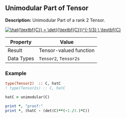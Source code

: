 ## Unimodular Part of Tensor

**Description:** Unimodular Part of a rank 2 Tensor.

<a href="https://www.codecogs.com/eqnedit.php?latex=\hat{\textbf{C}}&space;=&space;\det({\textbf{C}})^{-1/3}&space;\&space;\textbf{C}" target="_blank"><img src="https://latex.codecogs.com/gif.latex?\hat{\textbf{C}}&space;=&space;\det({\textbf{C}})^{-1/3}&space;\&space;\textbf{C}" title="\hat{\textbf{C}} = \det({\textbf{C}})^{-1/3} \ \textbf{C}" /></a>

| Property   | Value                  |
| ---        | ---                    |
| Result     | Tensor-valued function |
| Data Types | `Tensor2`, `Tensor2s`  |

### Example

```fortran
type(Tensor2)  :: C, hatC
! type(Tensor2s) :: C, hatC

hatC = unimodular(C)

print *, "proof:"
print *, (hatC - (det(C)**(-1./3.)*C))
```

